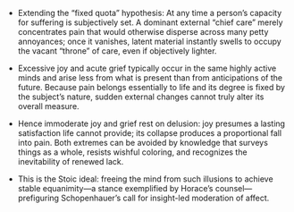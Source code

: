 - Extending the “fixed quota” hypothesis: At any time a person’s capacity for suffering is subjectively set. A dominant external “chief care” merely concentrates pain that would otherwise disperse across many petty annoyances; once it vanishes, latent material instantly swells to occupy the vacant “throne” of care, even if objectively lighter.

- Excessive joy and acute grief typically occur in the same highly active minds and arise less from what is present than from anticipations of the future. Because pain belongs essentially to life and its degree is fixed by the subject’s nature, sudden external changes cannot truly alter its overall measure.

- Hence immoderate joy and grief rest on delusion: joy presumes a lasting satisfaction life cannot provide; its collapse produces a proportional fall into pain. Both extremes can be avoided by knowledge that surveys things as a whole, resists wishful coloring, and recognizes the inevitability of renewed lack.

- This is the Stoic ideal: freeing the mind from such illusions to achieve stable equanimity—a stance exemplified by Horace’s counsel—prefiguring Schopenhauer’s call for insight-led moderation of affect.